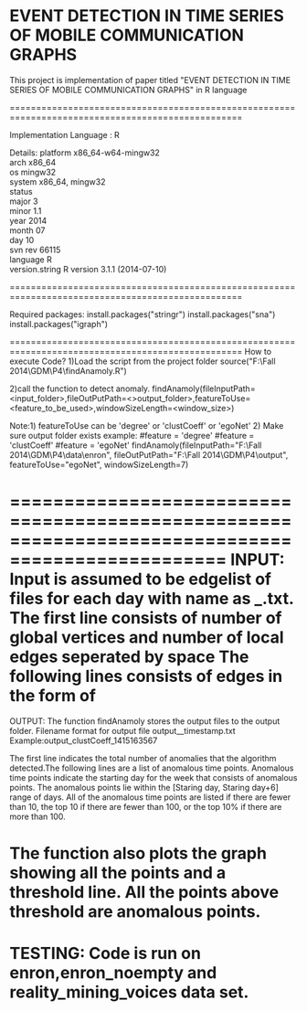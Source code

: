 EVENT DETECTION IN TIME SERIES OF MOBILE COMMUNICATION GRAPHS
=================================================================================================
This project is implementation of paper titled "EVENT DETECTION IN TIME SERIES OF MOBILE COMMUNICATION GRAPHS" in R language

==================================================================================================

Implementation Language : R

Details:
platform       x86_64-w64-mingw32          
arch           x86_64                      
os             mingw32                     
system         x86_64, mingw32             
status                                     
major          3                           
minor          1.1                         
year           2014                        
month          07                          
day            10                          
svn rev        66115                       
language       R                           
version.string R version 3.1.1 (2014-07-10)

==================================================================================================

Required packages:
install.packages("stringr")
install.packages("sna")
install.packages("igraph")

==================================================================================================
How to execute Code?
1)Load the script from the project folder
source("F:\\Fall 2014\\GDM\\P4\\findAnamoly.R")

2)call the function to detect anomaly.
findAnamoly(fileInputPath=<input_folder>,fileOutPutPath=<>output_folder>,featureToUse=<feature_to_be_used>,windowSizeLength=<window_size>)

Note:1) featureToUse can be 'degree' or 'clustCoeff' or 'egoNet' 
	 2) Make sure output folder exists
example:
#feature = 'degree'
#feature = 'clustCoeff' 
#feature = 'egoNet' 
findAnamoly(fileInputPath="F:\\Fall 2014\\GDM\\P4\\data\\enron",
            fileOutPutPath="F:\\Fall 2014\\GDM\\P4\\output",
            featureToUse="egoNet",
            windowSizeLength=7)

==================================================================================================
INPUT:
Input is assumed to be edgelist of files for each day with name as <day>_<name>.txt.
The first line consists of number of global vertices and number of local edges seperated by space
The following lines consists of edges in the form of <from> <to>
==================================================================================================
OUTPUT:
The function findAnamoly stores the output files to the output folder. Filename format for output file output_<feature>_timestamp.txt
Example:output_clustCoeff_1415163567

The first line indicates the total number of anomalies that the algorithm detected.The following lines are a list of anomalous time points.
Anomalous time points indicate the starting day for the week that consists of anomalous points. The anomalous points lie within the
[Staring day, Staring day+6] range of days. All of the anomalous time points are listed if there are fewer than 10, the top 10 if there are fewer than 100, 
or the top 10% if there are more than 100. 

The function also plots the graph showing all the points and a threshold line. All the points above threshold are anomalous points.
==================================================================================================

TESTING:
Code is run on enron,enron_noempty and reality_mining_voices data set.
==================================================================================================

